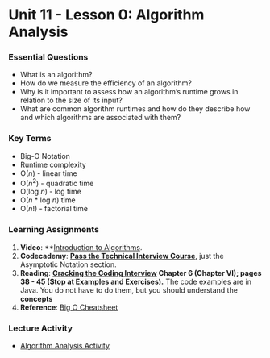 # Unit 11 - Lesson 0: Algorithm Analysis

### Essential Questions
* What is an algorithm?
* How do we measure the efficiency of an algorithm?
* Why is it important to assess how an algorithm’s runtime grows in relation to the size of its input?
* What are common algorithm runtimes and how do they describe how and which algorithms are associated with them?

### Key Terms
* Big-O Notation
* Runtime complexity
* O(_n_) - linear time
* O(_n_<sup>2</sup>) - quadratic time
* O(log _n_) - log time
* O(_n_ * log _n_) time
* O(_n_!) - factorial time

### Learning Assignments
1. **Video**: **[Introduction to Algorithms](https://www.youtube.com/watch?v=rL8X2mlNHPM).
2. **Codecademy**: **[Pass the Technical Interview Course](https://www.codecademy.com/learn/paths/pass-the-technical-interview-with-javascript)**, just the Asymptotic Notation section.
3. **Reading**: **[Cracking the Coding Interview](http://englishonlineclub.com/pdf/Cracking%20the%20Coding%20Interview%20-%20189%20Programming%20Questions%20and%20Solutions%20(6th%20Edition)%20[EnglishOnlineClub.com].pdf) Chapter 6 (Chapter VI); pages 38 - 45 (Stop at Examples and Exercises).** The code examples are in Java. You do not have to do them, but you should understand the **concepts**
4. **Reference**: [Big O Cheatsheet](https://www.bigocheatsheet.com/)

### Lecture Activity
* [Algorithm Analysis Activity](https://github.com/The-Marcy-Lab-School/se-unit-x-js/blob/master/lesson-0-big-o/algorithm_exploration_activity.md)
